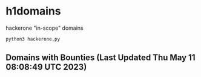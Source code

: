 # h1domains
hackerone "in-scope" domains

`python3 hackerone.py`
## Domains with Bounties (Last Updated Thu May 11 08:08:49 UTC 2023)
```

```
